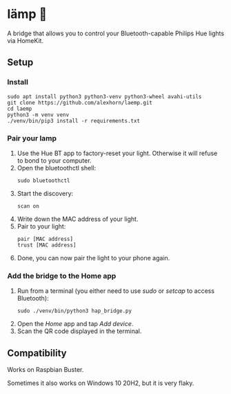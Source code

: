 # lämp 🦋

A bridge that allows you to control your Bluetooth-capable Philips Hue lights via HomeKit.

## Setup

### Install

```
sudo apt install python3 python3-venv python3-wheel avahi-utils
git clone https://github.com/alexhorn/laemp.git
cd laemp
python3 -m venv venv
./venv/bin/pip3 install -r requirements.txt
```

### Pair your lamp

1. Use the Hue BT app to factory-reset your light. Otherwise it will refuse to bond to your computer.
2. Open the bluetoothctl shell:
   ```
   sudo bluetoothctl
   ```
3. Start the discovery:
   ```
   scan on
   ```
4. Write down the MAC address of your light.
5. Pair to your light:
   ```
   pair [MAC address]
   trust [MAC address]
   ```
6. Done, you can now pair the light to your phone again.


### Add the bridge to the Home app

1. Run from a terminal (you either need to use *sudo* or *setcap* to access Bluetooth):
   ```
   sudo ./venv/bin/python3 hap_bridge.py
   ```
2. Open the *Home* app and tap *Add device*.
3. Scan the QR code displayed in the terminal.


## Compatibility

Works on Raspbian Buster.

Sometimes it also works on Windows 10 20H2, but it is very flaky.

